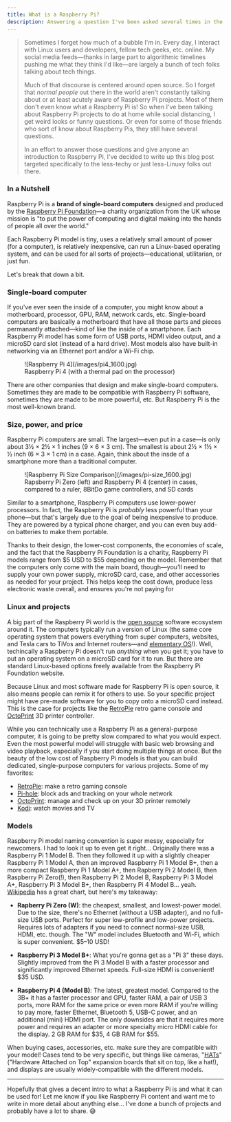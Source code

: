 ```yaml
---
title: What is a Raspberry Pi?
description: Answering a question I've been asked several times in the past week
---
```


> Sometimes I forget how much of a bubble I'm in. Every day, I interact with Linux users and developers, fellow tech geeks, etc. online. My social media feeds—thanks in large part to algorithmic timelines pushing me what they think I'd like—are largely a bunch of tech folks talking about tech things.
>
> Much of that discourse is centered around open source. So I forget that _normal people_ out there in the world aren't constantly talking about or at least acutely aware of Raspberry Pi projects. Most of them don't even know what a Raspberry Pi is! So when I've been talking about Raspberry Pi projects to do at home while social distancing, I get weird looks or funny questions. Or even for some of those friends who sort of know about Raspberry Pis, they still have several questions.
>
> In an effort to answer those questions and give anyone an introduction to Raspberry Pi, I've decided to write up this blog post targeted specifically to the less-techy or just less-Linuxy folks out there.

### In a Nutshell

Raspberry Pi is a **brand of single-board computers** designed and produced by the [Raspberry Pi Foundation](https://www.raspberrypi.org/)—a charity organization from the UK whose mission is "to put the power of computing and digital making into the hands of people all over the world."

Each Raspberry Pi model is tiny, uses a relatively small amount of power (for a computer), is relatively inexpensive, can run a Linux-based operating system, and can be used for all sorts of projects—educational, utilitarian, or just fun.

Let's break that down a bit.

### Single-board computer

If you've ever seen the inside of a computer, you might know about a motherboard, processor, GPU, RAM, network cards, etc. Single-board computers are basically a motherboard that have all those parts and pieces permanantly attached—kind of like the inside of a smartphone. Each Raspberry Pi model has some form of USB ports, HDMI video output, and a microSD card slot (instead of a hard drive). Most models also have built-in networking via an Ethernet port and/or a Wi-Fi chip.

<figure markdown="1">
![Raspberry Pi 4](/images/pi4_1600.jpg)
<figcaption>Raspberry Pi 4 (with a thermal pad on the processor)</figcaption>
</figure>

There are other companies that design and make single-board computers. Sometimes they are made to be compatible with Raspberry Pi software, sometimes they are made to be more powerful, etc. But Raspberry Pi is the most well-known brand.

### Size, power, and price

Raspberry Pi computers are small. The largest—even put in a case—is only about 3½ × 2½ × 1 inches (9 × 6 × 3 cm). The smallest is about 2½ × 1½ × ½ inch (6 × 3 × 1 cm) in a case. Again, think about the insde of a smartphone more than a traditional computer.

<figure markdown="1">
![Raspberry Pi Size Comparison](/images/pi-size_1600.jpg)
<figcaption>Rapsberry Pi Zero (left) and Raspberry Pi 4 (center) in cases, compared to a ruler, 8BitDo game controllers, and SD cards</figcaption>
</figure>

Similar to a smartphone, Raspberry Pi computers use lower-power processors. In fact, the Raspberry Pi is _probably_ less powerful than your phone—but that's largely due to the goal of being inexpensive to produce. They are powered by a typical phone charger, and you can even buy add-on batteries to make them portable.

Thanks to their design, the lower-cost components, the economies of scale, and the fact that the Raspberry Pi Foundation is a charity, Raspberry Pi models range from $5 USD to $55 depending on the model. Remember that the computers only come with the main board, though—you'll need to supply your own power supply, microSD card, case, and other accessories as needed for your project. This helps keep the cost down, produce less electronic waste overall, and ensures you're not paying for 

### Linux and projects

A big part of the Raspberry Pi world is the [open source](https://blog.elementary.io/switching-from-macos-open-source/) software ecosystem around it. The computers typically run a version of Linux (the same core operating system that powers everything from super computers, websites, and Tesla cars to TiVos and Internet routers—and [elementary OS](https://elementary.io)!). Well, techincally a Raspberry Pi doesn't run _anything_ when you get it; you have to put an operating system on a microSD card for it to run. But there are standard Linux-based options freely available from the Raspberry Pi Foundation website.

Because Linux and most software made for Raspberry Pi is open source, it also means people can remix it for others to use. So your specific project might have pre-made software for you to copy onto a microSD card instead. This is the case for projects like the [RetroPie](https://retropie.org.uk/) retro game console and [OctoPrint](https://octoprint.org/download/) 3D printer controller.

While you can technically use a Raspberry Pi as a general-purpose computer, it is going to be pretty slow compared to what you would expect. Even the most powerful model will struggle with basic web browsing and video playback, especially if you start doing multiple things at once. But the beauty of the low cost of Raspberry Pi models is that you can build dedicated, single-purpose computers for various projects. Some of my favorites:

- [RetroPie](https://retropie.org.uk/): make a retro gaming console
- [Pi-hole](https://pi-hole.net/): block ads and tracking on your whole network
- [OctoPrint](https://octoprint.org/): manage and check up on your 3D printer remotely
- [Kodi](https://kodi.tv/): watch movies and TV

### Models

Raspberry Pi model naming convention is super messy, especially for newcomers. I had to look it up to even get it right… Originally there was a Raspberry Pi 1 Model B. Then they followed it up with a slightly cheaper Raspberry Pi 1 Model A, then an improved Raspberry Pi 1 Model B+, then a more compact Raspberry Pi 1 Model A+, then Rapberry Pi 2 Model B, then Raspberry Pi Zero(!), then Raspberry Pi 2 Model B, Raspberry Pi 3 Model A+, Raspberry Pi 3 Model B+, then Raspberry Pi 4 Model B… yeah. [Wikipedia](https://en.wikipedia.org/wiki/Raspberry_Pi#Generations_of_released_models) has a great chart, but here's my takeaway:

- **Rapberry Pi Zero (W)**: the cheapest, smallest, and lowest-power model. Due to the size, there's no Ethernet (without a USB adapter), and no full-size USB ports. Perfect for super low-profile and low-power projects. Requires lots of adapters if you need to connect normal-size USB, HDMI, etc. though. The "W" model includes Bluetooth and Wi-Fi, which is super convenient. $5–10 USD!

- **Raspberry Pi 3 Model B+**: What you're gonna get as a "Pi 3" these days. Slightly improved from the Pi 3 Model B with a faster processor and significantly improved Ethernet speeds. Full-size HDMI is convenient! $35 USD.

- **Raspberry Pi 4 (Model B)**: The latest, greatest model. Compared to the 3B+ it has a faster processor and GPU, faster RAM, a pair of USB 3 ports, more RAM for the same price or even more RAM if you're willing to pay more, faster Ethernet, Bluetooth 5, USB-C power, and an additional (mini) HDMI port. The only downsides are that it requires more power and requires an adapter or more specialty micro HDMI cable for the display. 2 GB RAM for $35, 4 GB RAM for $55.

When buying cases, accessories, etc. make sure they are compatible with your model! Cases tend to be very specific, but things like cameras, "[HATs](https://www.raspberrypi.org/blog/introducing-raspberry-pi-hats/)" ("Hardware Attached on Top" expansion boards that sit on top, like a hat!), and displays are usually widely-compatible with the different models.

---

Hopefully that gives a decent intro to what a Raspberry Pi is and what it can be used for! Let me know if you like Raspberry Pi content and want me to write in more detail about anything else… I've done a bunch of projects and probably have a lot to share. 😅️
